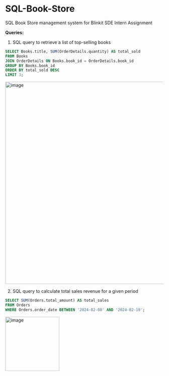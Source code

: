 # SQL-Book-Store
SQL Book Store management system for Blinkit SDE Intern Assignment

**Queries:**

1. SQL query to retrieve a list of top-selling books
```sql
SELECT Books.title, SUM(OrderDetails.quantity) AS total_sold
FROM Books
JOIN OrderDetails ON Books.book_id = OrderDetails.book_id
GROUP BY Books.book_id
ORDER BY total_sold DESC
LIMIT 3;
```
<img width="642" alt="image" src="https://github.com/VDliveson/SQL-Book-Store/assets/72307306/99ea3c75-4297-4264-89ad-85038d2e188c">

2. SQL query to calculate total sales revenue for a given period
```sql
SELECT SUM(Orders.total_amount) AS total_sales
FROM Orders
WHERE Orders.order_date BETWEEN '2024-02-08' AND '2024-02-10';
```
<img width="172" alt="image" src="https://github.com/VDliveson/SQL-Book-Store/assets/72307306/987610ea-498c-4829-96f9-c68fe93725b1">
